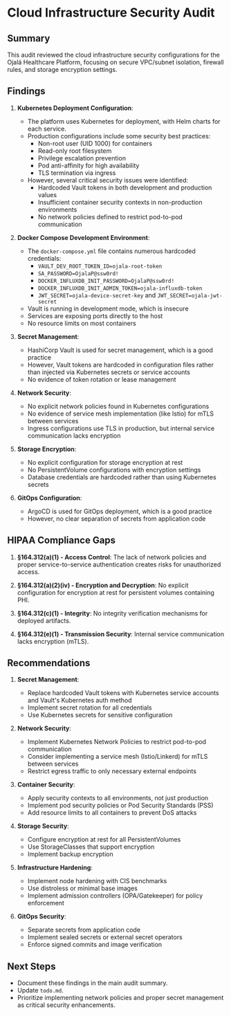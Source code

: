# Cloud Infrastructure Security Audit

## Summary

This audit reviewed the cloud infrastructure security configurations for the Ojalá Healthcare Platform, focusing on secure VPC/subnet isolation, firewall rules, and storage encryption settings.

## Findings

1. **Kubernetes Deployment Configuration**:
   - The platform uses Kubernetes for deployment, with Helm charts for each service.
   - Production configurations include some security best practices:
     - Non-root user (UID 1000) for containers
     - Read-only root filesystem
     - Privilege escalation prevention
     - Pod anti-affinity for high availability
     - TLS termination via ingress
   - However, several critical security issues were identified:
     - Hardcoded Vault tokens in both development and production values
     - Insufficient container security contexts in non-production environments
     - No network policies defined to restrict pod-to-pod communication

2. **Docker Compose Development Environment**:
   - The `docker-compose.yml` file contains numerous hardcoded credentials:
     - `VAULT_DEV_ROOT_TOKEN_ID=ojala-root-token`
     - `SA_PASSWORD=OjalaP@ssw0rd!`
     - `DOCKER_INFLUXDB_INIT_PASSWORD=OjalaP@ssw0rd!`
     - `DOCKER_INFLUXDB_INIT_ADMIN_TOKEN=ojala-influxdb-token`
     - `JWT_SECRET=ojala-device-secret-key` and `JWT_SECRET=ojala-jwt-secret`
   - Vault is running in development mode, which is insecure
   - Services are exposing ports directly to the host
   - No resource limits on most containers

3. **Secret Management**:
   - HashiCorp Vault is used for secret management, which is a good practice
   - However, Vault tokens are hardcoded in configuration files rather than injected via Kubernetes secrets or service accounts
   - No evidence of token rotation or lease management

4. **Network Security**:
   - No explicit network policies found in Kubernetes configurations
   - No evidence of service mesh implementation (like Istio) for mTLS between services
   - Ingress configurations use TLS in production, but internal service communication lacks encryption

5. **Storage Encryption**:
   - No explicit configuration for storage encryption at rest
   - No PersistentVolume configurations with encryption settings
   - Database credentials are hardcoded rather than using Kubernetes secrets

6. **GitOps Configuration**:
   - ArgoCD is used for GitOps deployment, which is a good practice
   - However, no clear separation of secrets from application code

## HIPAA Compliance Gaps

1. **§164.312(a)(1) - Access Control**: The lack of network policies and proper service-to-service authentication creates risks for unauthorized access.

2. **§164.312(a)(2)(iv) - Encryption and Decryption**: No explicit configuration for encryption at rest for persistent volumes containing PHI.

3. **§164.312(c)(1) - Integrity**: No integrity verification mechanisms for deployed artifacts.

4. **§164.312(e)(1) - Transmission Security**: Internal service communication lacks encryption (mTLS).

## Recommendations

1. **Secret Management**:
   - Replace hardcoded Vault tokens with Kubernetes service accounts and Vault's Kubernetes auth method
   - Implement secret rotation for all credentials
   - Use Kubernetes secrets for sensitive configuration

2. **Network Security**:
   - Implement Kubernetes Network Policies to restrict pod-to-pod communication
   - Consider implementing a service mesh (Istio/Linkerd) for mTLS between services
   - Restrict egress traffic to only necessary external endpoints

3. **Container Security**:
   - Apply security contexts to all environments, not just production
   - Implement pod security policies or Pod Security Standards (PSS)
   - Add resource limits to all containers to prevent DoS attacks

4. **Storage Security**:
   - Configure encryption at rest for all PersistentVolumes
   - Use StorageClasses that support encryption
   - Implement backup encryption

5. **Infrastructure Hardening**:
   - Implement node hardening with CIS benchmarks
   - Use distroless or minimal base images
   - Implement admission controllers (OPA/Gatekeeper) for policy enforcement

6. **GitOps Security**:
   - Separate secrets from application code
   - Implement sealed secrets or external secret operators
   - Enforce signed commits and image verification

## Next Steps

- Document these findings in the main audit summary.
- Update `todo.md`.
- Prioritize implementing network policies and proper secret management as critical security enhancements.
